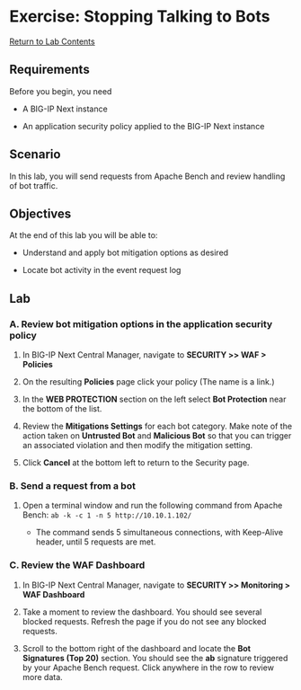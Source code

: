 # Exercise: Stopping Talking to Bots

[Return to Lab Contents](#lab-contents)

## Requirements

Before you begin, you need

- A BIG-IP Next instance 

- An application security policy applied to the BIG-IP Next instance

## Scenario

In this lab, you will send requests from Apache Bench and review handling of bot traffic.

## Objectives

At the end of this lab you will be able to:

- Understand and apply bot mitigation options as desired

- Locate bot activity in the event request log

## Lab

### A. Review bot mitigation options in the application security policy

1. In BIG-IP Next Central Manager, navigate to **SECURITY >> WAF > Policies**

1. On the resulting **Policies** page click your policy (The name is a link.)

1. In the **WEB PROTECTION** section on the left select **Bot Protection** near the bottom of the list.

1. Review the **Mitigations Settings** for each bot category. Make note of the action taken on **Untrusted Bot** and **Malicious Bot** so that you can trigger an associated violation and then modify the mitigation setting.

1. Click **Cancel** at the bottom left to return to the Security page.

### B. Send a request from a bot

1. Open a terminal window and run the following command from Apache Bench:
`ab -k -c 1 -n 5 http://10.10.1.102/ `

    - The command sends 5 simultaneous connections, with Keep-Alive header, until 5 requests are met.

### C. Review the WAF Dashboard

1.  In BIG-IP Next Central Manager, navigate to **SECURITY >> Monitoring > WAF Dashboard**

1. Take a moment to review the dashboard. You should see several blocked requests. Refresh the page if you do not see any blocked requests.

1. Scroll to the bottom right of the dashboard and locate the **Bot Signatures (Top 20)** section. You should see the **ab** signature triggered by your Apache Bench request. Click anywhere in the row to review more data.
